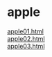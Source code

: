 # apple

<a href="https://suzy-suzy.github.io/apple/apple01.html">apple01.html</a><br>
<a href="https://suzy-suzy.github.io/apple/apple02.html">apple02.html</a><br>
<a href="https://suzy-suzy.github.io/apple/apple03.html">apple03.html</a>
